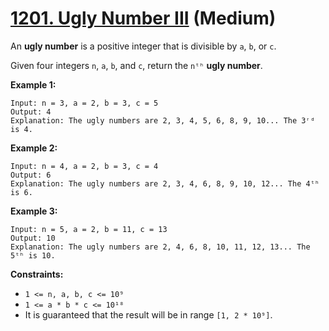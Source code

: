# [1201. Ugly Number III][link] (Medium)

[link]: https://leetcode.cn/problems/ugly-number-iii/

An **ugly number** is a positive integer that is divisible by `a`, `b`, or `c`.

Given four integers `n`, `a`, `b`, and `c`, return the `nᵗʰ` **ugly number**.

**Example 1:**

```
Input: n = 3, a = 2, b = 3, c = 5
Output: 4
Explanation: The ugly numbers are 2, 3, 4, 5, 6, 8, 9, 10... The 3ʳᵈ is 4.
```

**Example 2:**

```
Input: n = 4, a = 2, b = 3, c = 4
Output: 6
Explanation: The ugly numbers are 2, 3, 4, 6, 8, 9, 10, 12... The 4ᵗʰ is 6.
```

**Example 3:**

```
Input: n = 5, a = 2, b = 11, c = 13
Output: 10
Explanation: The ugly numbers are 2, 4, 6, 8, 10, 11, 12, 13... The 5ᵗʰ is 10.
```

**Constraints:**

- `1 <= n, a, b, c <= 10⁹`
- `1 <= a * b * c <= 10¹⁸`
- It is guaranteed that the result will be in range `[1, 2 * 10⁹]`.
